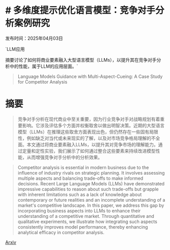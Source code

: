 # # 多维度提示优化语言模型：竞争对手分析案例研究

发布时间：2025年04月03日

`LLM应用

摘要讨论了如何将商业要素融入大型语言模型（LLMs），以提升其在竞争对手分析中的性能，属于LLM的应用层面。`

> Language Models Guidance with Multi-Aspect-Cueing: A Case Study for Competitor Analysis

# 摘要

> 竞争对手分析在现代商业中至关重要，因为行业竞争对手对战略规划有着重要影响。它涉及评估多个方面并权衡取舍以做出明智决策。近期的大型语言模型（LLMs）在推理这些取舍方面表现出色，但仍然存在一些固有局限性，例如缺乏对当代或未来现实的了解，以及对市场竞争格局理解的不全面。本文通过将商业要素融入LLMs，以提升其对竞争市场的理解能力。通过定量和定性实验，我们展示了如何通过整合这些要素来持续改进模型性能，从而增强竞争对手分析中的分析效果。

> Competitor analysis is essential in modern business due to the influence of industry rivals on strategic planning. It involves assessing multiple aspects and balancing trade-offs to make informed decisions. Recent Large Language Models (LLMs) have demonstrated impressive capabilities to reason about such trade-offs but grapple with inherent limitations such as a lack of knowledge about contemporary or future realities and an incomplete understanding of a market's competitive landscape. In this paper, we address this gap by incorporating business aspects into LLMs to enhance their understanding of a competitive market. Through quantitative and qualitative experiments, we illustrate how integrating such aspects consistently improves model performance, thereby enhancing analytical efficacy in competitor analysis.

[Arxiv](https://arxiv.org/abs/2504.02984)